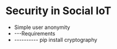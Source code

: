 # Security in Social IoT
- Simple user anonymity
- ---Requirements
- ---------- pip install cryptography
